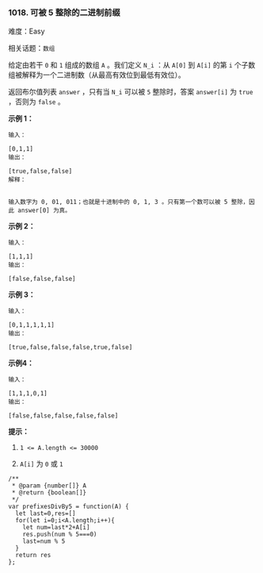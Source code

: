 ### 1018. 可被 5 整除的二进制前缀

难度：Easy

相关话题：`数组`

给定由若干 `0` 和 `1` 组成的数组  `A` 。我们定义 `N_i` ：从 `A[0]`  到 `A[i]` 的第  `i` 个子数组被解释为一个二进制数（从最高有效位到最低有效位）。



返回布尔值列表 `answer` ，只有当 `N_i` 可以被  `5` 整除时，答案 `answer[i]`  为 `true` ，否则为  `false` 。







**示例 1：** 





```
输入：

[0,1,1]
输出：

[true,false,false]
解释：


输入数字为 0, 01, 011；也就是十进制中的 0, 1, 3 。只有第一个数可以被 5 整除，因此 answer[0] 为真。

```


**示例 2：** 





```
输入：

[1,1,1]
输出：

[false,false,false]

```


**示例 3：** 





```
输入：

[0,1,1,1,1,1]
输出：

[true,false,false,false,true,false]

```


**示例4：** 





```
输入：

[1,1,1,0,1]
输出：

[false,false,false,false,false]

```






**提示：** 




1.  `1 <= A.length <= 30000` 

2.  `A[i]`  为 `0` 或 `1` 






```
/**
 * @param {number[]} A
 * @return {boolean[]}
 */
var prefixesDivBy5 = function(A) {
  let last=0,res=[]
  for(let i=0;i<A.length;i++){
    let num=last*2+A[i]
    res.push(num % 5===0)
    last=num % 5
  }
  return res
};



```

